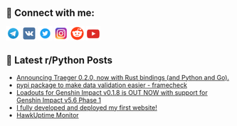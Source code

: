 ## 🔎 Connect with me:
[<img src="https://github.com/bullbesh/bullbesh/blob/main/images/Telegram.png" width="32" height="32" />](https://t.me/bullbesh)
[<img src="https://github.com/bullbesh/bullbesh/blob/main/images/VK.png" width="32" height="32" />](https://vk.com/bullbesh)
[<img src="https://github.com/bullbesh/bullbesh/blob/main/images/Twitter.png" width="32" height="32" />](https://twitter.com/bullbesh1)
[<img src="https://github.com/bullbesh/bullbesh/blob/main/images/Instagram.png" width="32" height="32" />](https://www.instagram.com/bullbesh)
[<img src="https://github.com/bullbesh/bullbesh/blob/main/images/Reddit.png" width="32" height="32" />](https://www.reddit.com/user/bullbesh)
[<img src="https://github.com/bullbesh/bullbesh/blob/main/images/YouTube.png" width="32" height="32" />](https://www.youtube.com/channel/UCtfjRs6uzgq5mfm8S06WTcg)

## 📕 Latest r/Python Posts
<!-- BLOG-POST-LIST:START -->
- [Announcing Traeger 0.2.0, now with Rust bindings &lpar;and Python and Go&rpar;.](https://www.reddit.com/r/Python/comments/1kjlcqm/announcing_traeger_020_now_with_rust_bindings_and/)
- [pypi package to make data validation easier - framecheck](https://www.reddit.com/r/Python/comments/1kjgf15/pypi_package_to_make_data_validation_easier/)
- [Loadouts for Genshin Impact v0.1.8 is OUT NOW with support for Genshin Impact v5.6 Phase 1](https://www.reddit.com/r/Python/comments/1kjfvdm/loadouts_for_genshin_impact_v018_is_out_now_with/)
- [I fully developed and deployed my first website!](https://www.reddit.com/r/Python/comments/1kjdt6n/i_fully_developed_and_deployed_my_first_website/)
- [HawkUptime Monitor](https://www.reddit.com/r/Python/comments/1kjdli4/hawkuptime_monitor/)
<!-- BLOG-POST-LIST:END -->
